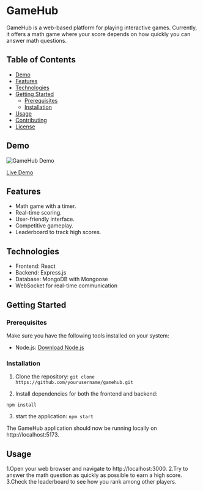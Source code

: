 # GameHub

GameHub is a web-based platform for playing interactive games. Currently, it offers a math game where your score depends on how quickly you can answer math questions.

## Table of Contents

- [Demo](#demo)
- [Features](#features)
- [Technologies](#technologies)
- [Getting Started](#getting-started)
  - [Prerequisites](#prerequisites)
  - [Installation](#installation)
- [Usage](#usage)
- [Contributing](#contributing)
- [License](#license)

## Demo

![GameHub Demo](demo.gif)

[Live Demo](https://your-live-demo-url.com)

## Features

- Math game with a timer.
- Real-time scoring.
- User-friendly interface.
- Competitive gameplay.
- Leaderboard to track high scores.

## Technologies

- Frontend: React
- Backend: Express.js
- Database: MongoDB with Mongoose
- WebSocket for real-time communication

## Getting Started

### Prerequisites

Make sure you have the following tools installed on your system:

- Node.js: [Download Node.js](https://nodejs.org/)

### Installation

1. Clone the repository:
```git clone https://github.com/yourusername/gamehub.git```

2. Install dependencies for both the frontend and backend:
```
npm install
```
3. start the application:
```npm start```

The GameHub application should now be running locally on http://localhost:5173.

## Usage
1.Open your web browser and navigate to http://localhost:3000.
2.Try to answer the math question as quickly as possible to earn a high score.
3.Check the leaderboard to see how you rank among other players.

